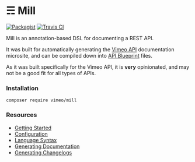 &#9780; Mill
===

[![Packagist](https://img.shields.io/packagist/v/vimeo/mill.svg)](https://packagist.org/packages/vimeo/mill)
[![Travis CI](http://img.shields.io/travis/vimeo/mill.svg?style=flat)](https://travis-ci.org/vimeo/mill)

Mill is an annotation-based DSL for documenting a REST API.

It was built for automatically generating the [Vimeo API](https://developer.vimeo.com/api/endpoints) documentation
microsite, and can be compiled down into [API Blueprint](https://apiblueprint.org/) files.

As it was built specifically for the Vimeo API, it is **very** opinionated, and may not be a good fit for all types of
APIs.

### Installation
```
composer require vimeo/mill
```

### Resources
* [Getting Started](https://github.com/vimeo/mill/wiki/Getting%20Started)
* [Configuration](https://github.com/vimeo/mill/wiki/Configuration)
* [Language Syntax](https://github.com/vimeo/mill/wiki/Language%20Syntax)
* [Generating Documentation](https://github.com/vimeo/mill/wiki/Generating%20Documentation)
* [Generating Changelogs](https://github.com/vimeo/mill/wiki/Generating%20Changelogs)
